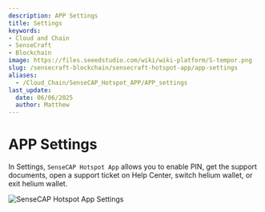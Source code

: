 ```yaml
---
description: APP Settings
title: Settings
keywords:
- Cloud and Chain
- SenseCraft
- Blockchain
image: https://files.seeedstudio.com/wiki/wiki-platform/S-tempor.png
slug: /sensecraft-blockchain/sensecraft-hotspot-app/app-settings
aliases:
  - /Cloud_Chain/SenseCAP_Hotspot_APP/APP_settings
last_update:
  date: 06/06/2025
  author: Matthew
---
```


# APP Settings

In Settings, `SenseCAP Hotspot App` allows you to enable PIN, get the support documents, open a support ticket on Help Center, switch helium wallet, or exit helium wallet.

![SenseCAP Hotspot App Settings](https://www.sensecapmx.com/wp-content/uploads/2022/07/8.png)
